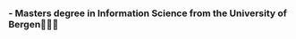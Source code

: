 ### - Masters degree in Information Science from the University of Bergen📝👨‍🎓


<!--
**kristofferblucher/kristofferblucher** is a ✨ _special_ ✨ repository because its `README.md` (this file) appears on your GitHub profile.

Here are some ideas to get you started:

- 🔭 I’m currently working on my masters degree in Information Science
- Based at the University of Bergen

